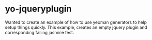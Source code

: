 yo-jqueryplugin
===============

Wanted to create an example of how to use yeoman generators to help setup things quickly. This example, creates an empty jquery plugin and corresponding failing jasmine test.
